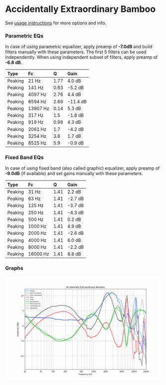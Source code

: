 # Accidentally Extraordinary Bamboo
See [usage instructions](https://github.com/jaakkopasanen/AutoEq#usage) for more options and info.

### Parametric EQs
In case of using parametric equalizer, apply preamp of **-7.0dB** and build filters manually
with these parameters. The first 5 filters can be used independently.
When using independent subset of filters, apply preamp of **-6.8 dB**.

| Type    | Fc       |    Q | Gain     |
|:--------|:---------|:-----|:---------|
| Peaking | 21 Hz    | 1.77 | 4.0 dB   |
| Peaking | 141 Hz   | 0.63 | -5.2 dB  |
| Peaking | 4097 Hz  | 2.76 | 4.4 dB   |
| Peaking | 6594 Hz  | 2.69 | -11.4 dB |
| Peaking | 13907 Hz | 0.14 | 5.3 dB   |
| Peaking | 317 Hz   | 1.5  | -1.8 dB  |
| Peaking | 919 Hz   | 0.98 | 4.3 dB   |
| Peaking | 2061 Hz  | 1.7  | -4.2 dB  |
| Peaking | 3254 Hz  | 3.6  | 1.7 dB   |
| Peaking | 8525 Hz  | 5.9  | -0.9 dB  |

### Fixed Band EQs
In case of using fixed band (also called graphic) equalizer, apply preamp of **-9.0dB**
(if available) and set gains manually with these parameters.

| Type    | Fc       |    Q | Gain    |
|:--------|:---------|:-----|:--------|
| Peaking | 31 Hz    | 1.41 | 2.2 dB  |
| Peaking | 63 Hz    | 1.41 | -2.7 dB |
| Peaking | 125 Hz   | 1.41 | -3.7 dB |
| Peaking | 250 Hz   | 1.41 | -4.3 dB |
| Peaking | 500 Hz   | 1.41 | 0.2 dB  |
| Peaking | 1000 Hz  | 1.41 | 4.9 dB  |
| Peaking | 2000 Hz  | 1.41 | -2.6 dB |
| Peaking | 4000 Hz  | 1.41 | 6.0 dB  |
| Peaking | 8000 Hz  | 1.41 | -2.2 dB |
| Peaking | 16000 Hz | 1.41 | 8.8 dB  |

### Graphs
![](./Accidentally%20Extraordinary%20Bamboo.png)